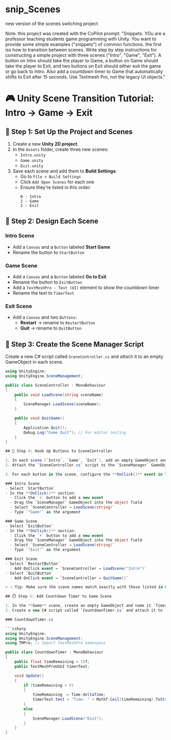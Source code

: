 # snip_Scenes
new version of the scenes switching project

Note: this project was created with the CoPilot prompt: "Snippets. YOu are a professor teaching students game programming with Unity. You want to provide some simple examples ("snippets") of common functions. the first iss how to transition between scenes. Write step by step instructions for constructing a simple project with three scenes ("Intro", "Game", "Exit"). A button on Intro should take the player to Game, a button on Game should take the player to Exit, and two buttons on Exit should either exit the game or go back to Intro. Also add a countdown timer to Game that automatically shifts to Exit after 15 seconds. Use Textmesh Pro, not the legacy UI objects."

# 🎮 Unity Scene Transition Tutorial: Intro → Game → Exit

## 🧱 Step 1: Set Up the Project and Scenes
1. Create a new **Unity 2D project**.
2. In the `Assets` folder, create three new scenes:
   - `Intro.unity`
   - `Game.unity`
   - `Exit.unity`
3. Save each scene and add them to **Build Settings**:
   - Go to `File > Build Settings`
   - Click `Add Open Scenes` for each one
   - Ensure they're listed in this order:
     ```
     0 - Intro
     1 - Game
     2 - Exit
     ```

## 🎨 Step 2: Design Each Scene

### Intro Scene
- Add a `Canvas` and a `Button` labeled **Start Game**
- Rename the button to `StartButton`

### Game Scene
- Add a `Canvas` and a `Button` labeled **Go to Exit**
- Rename the button to `ExitButton`
- Add a `TextMeshPro - Text (UI)` element to show the countdown timer
- Rename the text to `TimerText`

### Exit Scene
- Add a `Canvas` and two `Buttons`:
  - **Restart** → rename to `RestartButton`
  - **Quit** → rename to `QuitButton`

## 🧠 Step 3: Create the Scene Manager Script

Create a new C# script called `SceneController.cs` and attach it to an empty GameObject in each scene.

```csharp
using UnityEngine;
using UnityEngine.SceneManagement;

public class SceneController : MonoBehaviour
{
    public void LoadScene(string sceneName)
    {
        SceneManager.LoadScene(sceneName);
    }

    public void QuitGame()
    {
        Application.Quit();
        Debug.Log("Game Quit"); // For editor testing
    }
}

## 🧩 Step 4: Hook Up Buttons to SceneController

1. In each scene (`Intro`, `Game`, `Exit`), add an empty GameObject and name it `SceneManager`.
2. Attach the `SceneController.cs` script to the `SceneManager` GameObject.

3. For each button in the scene, configure the **OnClick()** event in the Inspector:

### Intro Scene
- Select `StartButton`
- In the **OnClick()** section:
  - Click the `+` button to add a new event
  - Drag the `SceneManager` GameObject into the object field
  - Select `SceneController → LoadScene(string)`
  - Type `"Game"` as the argument

### Game Scene
- Select `ExitButton`
- In the **OnClick()** section:
  - Click the `+` button to add a new event
  - Drag the `SceneManager` GameObject into the object field
  - Select `SceneController → LoadScene(string)`
  - Type `"Exit"` as the argument

### Exit Scene
- Select `RestartButton`
  - Add OnClick event → `SceneController → LoadScene("Intro")`
- Select `QuitButton`
  - Add OnClick event → `SceneController → QuitGame()`

> 💡 Tip: Make sure the scene names match exactly with those listed in Build Settings.

## ⏱️ Step 5: Add Countdown Timer to Game Scene

1. In the **Game** scene, create an empty GameObject and name it `TimerManager`.
2. Create a new C# script called `CountdownTimer.cs` and attach it to `TimerManager`.

### CountdownTimer.cs

```csharp
using UnityEngine;
using UnityEngine.SceneManagement;
using TMPro; // Import TextMeshPro namespace

public class CountdownTimer : MonoBehaviour
{
    public float timeRemaining = 15f;
    public TextMeshProUGUI timerText;

    void Update()
    {
        if (timeRemaining > 0)
        {
            timeRemaining -= Time.deltaTime;
            timerText.text = "Time: " + Mathf.Ceil(timeRemaining).ToString();
        }
        else
        {
            SceneManager.LoadScene("Exit");
        }
    }
}

